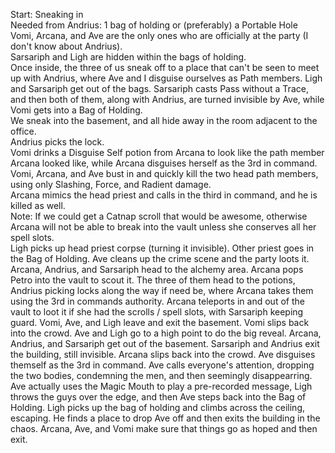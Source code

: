 Start: Sneaking in \
Needed from Andrius: 1 bag of holding or (preferably) a Portable Hole \
Vomi, Arcana, and Ave are the only ones who are officially at the party (I don't know about Andrius). \
Sarsariph and Ligh are hidden within the bags of holding. \
Once inside, the three of us sneak off to a place that can't be seen to meet up with Andrius, where Ave and I disguise ourselves as Path members. Ligh and Sarsariph get out of the bags. Sarsariph casts Pass without a Trace, and then both of them, along with Andrius, are turned invisible by Ave, while Vomi gets into a Bag of Holding. \
We sneak into the basement, and all hide away in the room adjacent to the office. \
Andrius picks the lock. \
Vomi drinks a Disguise Self potion from Arcana to look like the path member Arcana looked like, while Arcana disguises herself as the 3rd in command. \
Vomi, Arcana, and Ave bust in and quickly kill the two head path members, using only Slashing, Force, and Radient damage. \
Arcana mimics the head priest and calls in the third in command, and he is killed as well.\
Note: If we could get a Catnap scroll that would be awesome, otherwise Arcana will not be able to break into the vault unless she conserves all her spell slots. \
Ligh picks up head priest corpse (turning it invisible). Other priest goes in the Bag of Holding. 
Ave cleans up the crime scene and the party loots it.
Arcana, Andrius, and Sarsariph head to the alchemy area.
Arcana pops Petro into the vault to scout it. 
The three of them head to the potions, Andrius picking locks along the way if need be, where Arcana takes them using the 3rd in commands authority.
Arcana teleports in and out of the vault to loot it if she had the scrolls / spell slots, with Sarsariph keeping guard. 
Vomi, Ave, and Ligh leave and exit the basement. 
Vomi slips back into the crowd. 
Ave and Ligh go to a high point to do the big reveal. 
Arcana, Andrius, and Sarsariph get out of the basement.
Sarsariph and Andrius exit the building, still invisible. 
Arcana slips back into the crowd.
Ave disguises themself as the 3rd in command. 
Ave calls everyone's attention, dropping the two bodies, condemning the men, and then seemingly disappearring. 
Ave actually uses the Magic Mouth to play a pre-recorded message, Ligh throws the guys over the edge, and then Ave steps back into the Bag of Holding.
Ligh picks up the bag of holding and climbs across the ceiling, escaping. He finds a place to drop Ave off and then exits the building in the chaos.
Arcana, Ave, and Vomi make sure that things go as hoped and then exit. 



